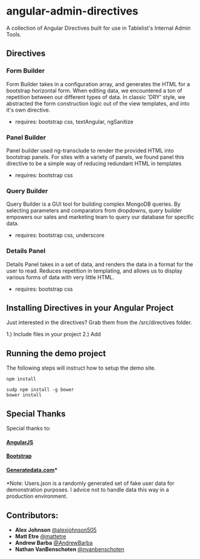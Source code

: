angular-admin-directives
========================

A collection of Angular Directives built for use in Tablelist's Internal Admin Tools.

## Directives

### Form Builder

Form Builder takes in a configuration array, and generates the HTML for a bootstrap horizontal form. When editing data, we encountered a ton of repetition between our different types of data. In classic 'DRY' style, we abstracted the form construction logic out of the view templates, and into it's own directive.

* requires: bootstrap css, textAngular, ngSanitize

### Panel Builder

Panel builder used ng-transclude to render the provided HTML into bootstrap panels. For sites with a variety of panels, we found panel this directive to be a simple way of reducing redundant HTML in templates

* requires: bootstrap css

### Query Builder

Query Builder is a GUI tool for building complex MongoDB queries. By selecting parameters and comparators from dropdowns, query builder empowers our sales and marketing team to query our database for specific data.

* requires: bootstrap css, underscore

### Details Panel

Details Panel takes in a set of data, and renders the data in a format for the user to read. Reduces repetition in templating, and allows us to display various forms of data with very little HTML.

* requires: bootstrap css

## Installing Directives in your Angular Project

Just interested in the directives? Grab them from the /src/directives folder.

1.) Include files in your project
2.) Add


## Running the demo project

The following steps will instruct how to setup the demo site.

```
npm install
```

```
sudp npm install -g bower
bower install
```

## Special Thanks
Special thanks to:

#### [AngularJS](https://angularjs.org)

#### [Bootstrap](https://github.com/twbs/bootstrap)

#### [Generatedata.com](http://generatedata.com)*
*Note: Users.json is a randomly generated set of fake user data for demonstration purposes. I advice not to handle data this way in a production environment.

## Contributors:

* __Alex Johnson__ [@alexjohnson505](https://github.com/alexjohnson505)
* __Matt Etre__ [@mattetre](https://github.com/mattetre)
* __Andrew Barba__ [@AndrewBarba](https://github.com/AndrewBarba)
* __Nathan VanBenschoten__ [@nvanbenschoten](https://github.com/nvanbenschoten)
